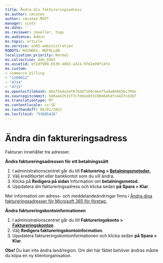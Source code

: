 ```yaml
---
title: Ändra din faktureringsadress
ms.author: cmcatee
author: cmcatee-MSFT
manager: scotv
ms.date: ''
ms.reviewer: jmueller, tugu
ms.audience: Admin
ms.topic: article
ms.service: o365-administration
ROBOTS: NOINDEX, NOFOLLOW
localization_priority: Normal
ms.collection: Adm_O365
ms.assetid: ef2df989-8539-48b5-a324-97d2e09f14fe
ms.custom:
- commerce_billing
- "1200012"
- "4714"
- "4715"
ms.openlocfilehash: 88af5b4a2ef679307189c4eef5ada86965bc799e
ms.sourcegitcommit: 540a4e2515f7cfddee65519046454fc4437cd287
ms.translationtype: MT
ms.contentlocale: sv-SE
ms.lasthandoff: 08/01/2021
ms.locfileid: "53685428"
---
```

# <a name="change-your-billing-address"></a>Ändra din faktureringsadress

Fakturan innehåller tre adresser.

**Ändra faktureringsadressen för ett betalningssätt**

1. I administrationscentret går du till **Fakturering > [Betalningsmetoder.](https://go.microsoft.com/fwlink/p/?linkid=2018806)**
2. Välj kreditkortet eller bankkontot som du vill ändra.
3. Klicka på **Redigera på sidan** Information om **betalningsmetod.**
4. Uppdatera din faktureringsadress och klicka sedan **på Spara > Klar**.

Mer information om adress- och meddelandeändringar finns i [Ändra dina faktureringsadresser för Microsoft 365 för företag.](/microsoft-365/commerce/billing-and-payments/change-your-billing-addresses)

**Ändra faktureringskontoinformationen**

1. I administrationscentret går du till **Faktureringskonto > [Faktureringskonton](https://admin.microsoft.com/Adminportal/Home?source=applauncher#/BillingAccounts/billing-accounts)**.
2. Välj **Redigera faktureringskontoinformation**.
3. Uppdatera faktureringskontoinformationen och klicka sedan **på Spara > Klar**.

**Obs!** Du kan inte ändra land/region. Om det här fältet behöver ändras måste du köpa en ny klientorganisation.

